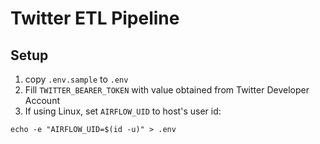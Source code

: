 # Twitter ETL Pipeline

## Setup

1. copy `.env.sample` to `.env`
2. Fill `TWITTER_BEARER_TOKEN` with value obtained from Twitter Developer Account
3. If using Linux, set `AIRFLOW_UID` to host's user id:
```
echo -e "AIRFLOW_UID=$(id -u)" > .env
```
